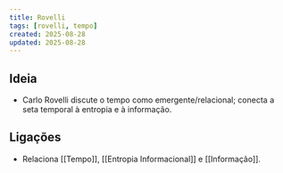 ```yaml
---
title: Rovelli
tags: [rovelli, tempo]
created: 2025-08-28
updated: 2025-08-28
---
```


## Ideia
- Carlo Rovelli discute o tempo como emergente/relacional; conecta a seta temporal à entropia e à informação.

## Ligações
- Relaciona [[Tempo]], [[Entropia Informacional]] e [[Informação]].
